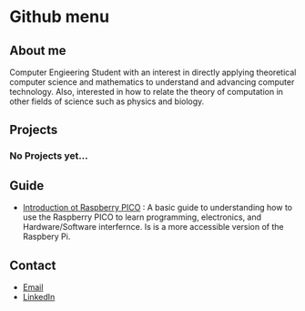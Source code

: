 
# Github menu

## About me
Computer Engieering Student with an interest in directly applying theoretical computer science and mathematics to understand and advancing computer technology. Also, interested in how to relate the theory of computation in other fields of science such as physics and biology.

## Projects

### No Projects yet...



## Guide

- [Introduction ot Raspberry PICO](https://github.com/HumzaProfessional/Raspberry-pico-projects.github.io) : A basic guide to understanding how to use the Raspberry PICO to learn programming, electronics, and Hardware/Software interfernce. Is is a more accessible version of the Raspbery Pi.






## Contact
- [Email](http://www.humza4552professional@gmail.com)
- [LinkedIn](https://www.linkedin.com/in/humza-rana-762129258/)




